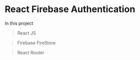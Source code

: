 # React Firebase Authentication

In this project 

> React JS

> Firebase FireStore

> React Router

#
